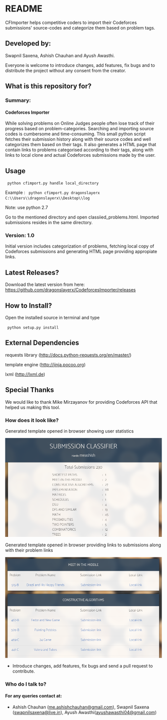 # README #
CFImporter helps competitive coders to import their Codeforces submissions' source-codes and categorize them based on problem tags.

## Developed by:
Swapnil Saxena, Ashish Chauhan and Ayush Awasthi. 

Everyone is welcome to introduce changes, add features, fix bugs and to distribute the project without any consent from the creator.  

## What is this repository for?

### Summary: 

#### Codeforces Importer

While solving problems on Online Judges people often lose track of their progress based on problem-categories.
Searching and importing source codes is cumbersome and time-consuming.
This small python script fetches their submission history along with their source codes and well categorizes them based on their tags. 
It also generates a HTML page that contain links to problems categorised according to their tags, along with links to local clone and actual Codeforces submissions made by the user.

## Usage  

<code> python cfimport.py handle local_directory </code> 

Example : <code> python cfimport.py dragonslayerx C:\\\\Users\\\\dragonslayerx\\\\Desktop\\\\log </code>

Note: use python 2.7

Go to the mentioned directory and open classiied_problems.html. Imported submissions resides in the same directory.

### Version:  1.0

Initial version includes categorization of problems, fetching local copy of Codeforces submissions and generating HTML page providing appropiate links.

## Latest Releases?  

Download the latest version from here: https://github.com/dragonslayerx/CodeforcesImporter/releases

## How to Install?

Open the installed source in terminal and type

<code> python setup.py install </code> 

## External Dependencies

requests library (http://docs.python-requests.org/en/master/)

template engine (http://jinja.pocoo.org)

lxml (http://lxml.de)

## Special Thanks

We would like to thank Mike Mirzayanov for providing Codeforces API that helped us making this tool.

### How does it look like? ###

Generated template opened in browser showing user statistics

![Alt text](/./screenshots/screenshot1.PNG?raw=true "ScreenShot1")
 
Generated template opened in browser providing links to submissions along with their problem links

![Alt text](/./screenshots/screenshot2.PNG?raw=true "ScreenShot2")

* Introduce changes, add features, fix bugs and send a pull request to contribute. 

### Who do I talk to?
#### For any queries contact at:

* Ashish Chauhan (me.ashishchauhan@gmail.com), Swapnil Saxena (swapnilsaxena@live.in), Ayush Awasthi(ayushawasthi04@gmail.com)
